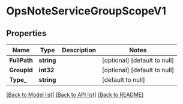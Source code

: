 # OpsNoteServiceGroupScopeV1

## Properties
Name | Type | Description | Notes
------------ | ------------- | ------------- | -------------
**FullPath** | **string** |  | [optional] [default to null]
**GroupId** | **int32** |  | [optional] [default to null]
**Type_** | **string** |  | [default to null]

[[Back to Model list]](../README.md#documentation-for-models) [[Back to API list]](../README.md#documentation-for-api-endpoints) [[Back to README]](../README.md)


